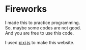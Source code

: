 # Fireworks

I made this to practice programming.  
So, maybe some codes are not good.  
And you are free to use this code.  

I used [pixi.js](https://pixijs.com/) to make this website.
